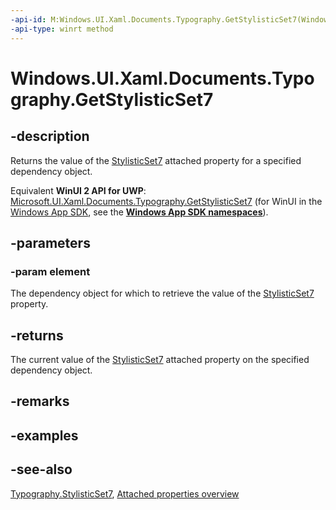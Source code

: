 ```yaml
---
-api-id: M:Windows.UI.Xaml.Documents.Typography.GetStylisticSet7(Windows.UI.Xaml.DependencyObject)
-api-type: winrt method
---
```


<!-- Method syntax
public bool GetStylisticSet7(Windows.UI.Xaml.DependencyObject element)
-->

# Windows.UI.Xaml.Documents.Typography.GetStylisticSet7

## -description
Returns the value of the [StylisticSet7](typography_stylisticset7.md) attached property for a specified dependency object.

Equivalent **WinUI 2 API for UWP**: [Microsoft.UI.Xaml.Documents.Typography.GetStylisticSet7](/windows/winui/api/microsoft.ui.xaml.documents.typography.getstylisticset7) (for WinUI in the [Windows App SDK](/windows/apps/windows-app-sdk/), see the **[Windows App SDK namespaces](/windows/windows-app-sdk/api/winrt/)**).

## -parameters
### -param element
The dependency object for which to retrieve the value of the [StylisticSet7](typography_stylisticset7.md) property.

## -returns
The current value of the [StylisticSet7](typography_stylisticset7.md) attached property on the specified dependency object.

## -remarks

## -examples

## -see-also

[Typography.StylisticSet7](typography_stylisticset7.md), [Attached properties overview](/windows/uwp/xaml-platform/attached-properties-overview)

